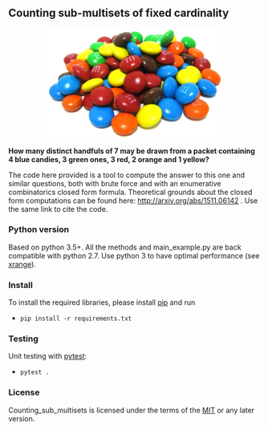 
## Counting sub-multisets of fixed cardinality


<p align="center"> 
<img src="https://github.com/SebastianoF/counting_sub_multisets/blob/master/mandms.jpg" width="350">
</p>

<!---
![emmemems](https://github.com/SebastianoF/counting_sub_multisets/blob/master/mandms.jpg)
--> 

**How many distinct handfuls of 7 may be drawn from a packet containing 4 blue candies, 3 green ones, 3 red, 2 orange and 1 yellow?**


The code here provided is a tool to compute the answer to this one and similar questions, both with brute force and with an enumerative combinatorics 
 closed form formula. 
Theoretical grounds about the closed form computations can be found here: http://arxiv.org/abs/1511.06142 . 
Use the same link to cite the code.

### Python version
Based on python 3.5+. All the methods and main_example.py are back compatible with python 2.7. Use python 3 to have optimal performance (see [xrange](http://sebastianraschka.com/Articles/2014_python_2_3_key_diff.html#xrange)).

### Install
To install the required libraries, please install [pip](https://pypi.python.org/pypi/pip) and run 

* `pip install -r requirements.txt`

### Testing
Unit testing with [pytest](https://docs.pytest.org/en/latest/):

* `pytest .`

### License
Counting_sub_multisets is licensed under the terms of the
[MIT](https://choosealicense.com/licenses/mit/) or any later version.